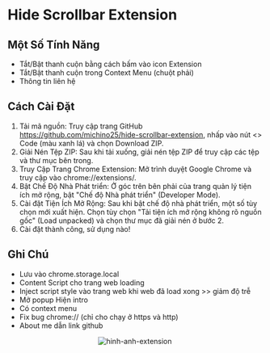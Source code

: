 # Hide Scrollbar Extension

## Một Số Tính Năng

-   Tắt/Bật thanh cuộn bằng cách bấm vào icon Extension
-   Tắt/Bật thanh cuộn trong Context Menu (chuột phải)
-   Thông tin liên hệ

## Cách Cài Đặt

1. Tải mã nguồn: Truy cập trang GitHub https://github.com/michino25/hide-scrollbar-extension, nhấp vào nút <> Code (màu xanh lá) và chọn Download ZIP.
2. Giải Nén Tệp ZIP: Sau khi tải xuống, giải nén tệp ZIP để truy cập các tệp và thư mục bên trong.
3. Truy Cập Trang Chrome Extension: Mở trình duyệt Google Chrome và truy cập vào chrome://extensions/.
4. Bật Chế Độ Nhà Phát triển: Ở góc trên bên phải của trang quản lý tiện ích mở rộng, bật "Chế độ Nhà phát triển" (Developer Mode).
5. Cài đặt Tiện Ích Mở Rộng: Sau khi bật chế độ nhà phát triển, một số tùy chọn mới xuất hiện. Chọn tùy chọn "Tải tiện ích mở rộng không rõ nguồn gốc" (Load unpacked) và chọn thư mục đã giải nén ở bước 2.
6. Cài đặt thành công, sử dụng nào!

## Ghi Chú

-   Lưu vào chrome.storage.local
-   Content Script cho trang web loading
-   Inject script style vào trang web khi web đã load xong >> giảm độ trễ
-   Mở popup Hiện intro
-   Có context menu
-   Fix bug chrome:// (chỉ cho chạy ở https và http)
-   About me dẫn link github

<p align="center">
  <img src="https://i.imgur.com/GCHitb3.png" alt="hinh-anh-extension" />
</p>
